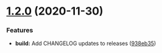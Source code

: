 # [1.2.0](https://github.com/houstonj1/node-with-metrics/compare/v1.1.0...v1.2.0) (2020-11-30)


### Features

* **build:** Add CHANGELOG updates to releases ([938eb35](https://github.com/houstonj1/node-with-metrics/commit/938eb35739e4857e57d7ddd6e8f4ca5eb3a526c8))
